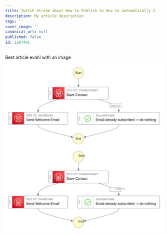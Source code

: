 ```yaml
---
title: Twitch Stream about How to Publish to dev.to automatically 2
description: My article description
tags: ''
cover_image: ''
canonical_url: null
published: false
id: 1207401
---
```


Best article evah! with an image

![Step Functions Graph for Subscription Workflow](./subscribe_stepfunctions_graph.png)
![Step Functions Graph for Subscription Workflow AS SVG](./subscribe_stepfunctions_graph.svg)
